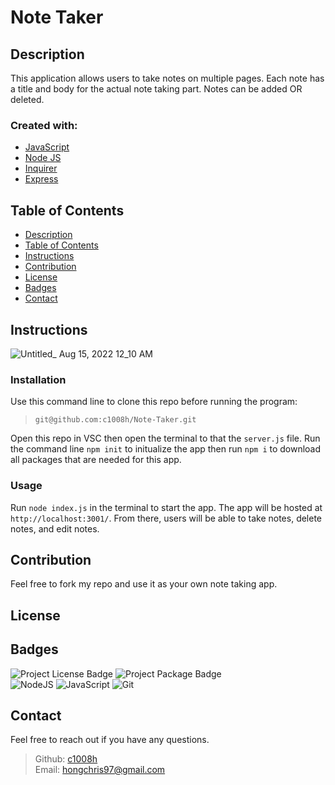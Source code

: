 # Note Taker

## Description
This application allows users to take notes on multiple pages. Each note has a title and body for the actual note taking part. Notes can be added OR deleted. 
### Created with:
- <a href='https://javascript.info/'>JavaScript</a>
- <a href='https://nodejs.org/en/'>Node JS</a>
- <a href='https://www.npmjs.com/package/inquirer'>Inquirer</a>
- <a href='https://expressjs.com/'>Express</a>

## Table of Contents 
  - [Description](#description)
  - [Table of Contents](#table-of-contents)
  - [Instructions](#instructions)
  - [Contribution](#contribution)
  - [License](#license)
  - [Badges](#badges)
  - [Contact](#contact)

## Instructions
![Untitled_ Aug 15, 2022 12_10 AM](https://user-images.githubusercontent.com/102135325/184592192-20de3185-bc7b-46c2-9047-4745667ddd0f.gif)

### Installation
Use this command line to clone this repo before running the program:
>`git@github.com:c1008h/Note-Taker.git`

Open this repo in VSC then open the terminal to that the `server.js` file. Run the command line `npm init` to initualize the app then run `npm i` to download all packages that are needed for this app. 
### Usage
Run `node index.js` in the terminal to start the app. The app will be hosted at `http://localhost:3001/`. From there, users will be able to take notes, delete notes, and edit notes.

## Contribution
Feel free to fork my repo and use it as your own note taking app.

## License

## Badges
![Project License Badge](https://img.shields.io/badge/license-GNU-brightgreen) ![Project Package Badge](https://img.shields.io/badge/package-Inquirer-informational) 
  <br>
![NodeJS](https://img.shields.io/badge/node.js-6DA55F?style=for-the-badge&logo=node.js&logoColor=white) ![JavaScript](https://img.shields.io/badge/javascript-%23323330.svg?style=for-the-badge&logo=javascript&logoColor=%23F7DF1E) ![Git](https://img.shields.io/badge/git-%23F05033.svg?style=for-the-badge&logo=git&logoColor=white)

## Contact
Feel free to reach out if you have any questions.
> Github: <a href='https://github.com/c1008h'>c1008h</a>
> <br>
> Email: <a href='mailto:hongchris97@gmail.com'>hongchris97@gmail.com</a>
